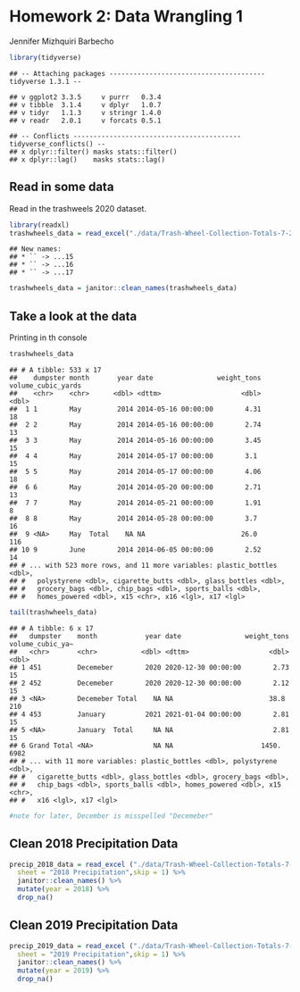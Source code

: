 Homework 2: Data Wrangling 1
================
Jennifer Mizhquiri Barbecho

``` r
library(tidyverse)
```

    ## -- Attaching packages --------------------------------------- tidyverse 1.3.1 --

    ## v ggplot2 3.3.5     v purrr   0.3.4
    ## v tibble  3.1.4     v dplyr   1.0.7
    ## v tidyr   1.1.3     v stringr 1.4.0
    ## v readr   2.0.1     v forcats 0.5.1

    ## -- Conflicts ------------------------------------------ tidyverse_conflicts() --
    ## x dplyr::filter() masks stats::filter()
    ## x dplyr::lag()    masks stats::lag()

## Read in some data

Read in the trashweels 2020 dataset.

``` r
library(readxl)
trashwheels_data = read_excel("./data/Trash-Wheel-Collection-Totals-7-2020-2.xlsx")
```

    ## New names:
    ## * `` -> ...15
    ## * `` -> ...16
    ## * `` -> ...17

``` r
trashwheels_data = janitor::clean_names(trashwheels_data)
```

## Take a look at the data

Printing in th console

``` r
trashwheels_data
```

    ## # A tibble: 533 x 17
    ##    dumpster month       year date                weight_tons volume_cubic_yards
    ##    <chr>    <chr>      <dbl> <dttm>                    <dbl>              <dbl>
    ##  1 1        May         2014 2014-05-16 00:00:00        4.31                 18
    ##  2 2        May         2014 2014-05-16 00:00:00        2.74                 13
    ##  3 3        May         2014 2014-05-16 00:00:00        3.45                 15
    ##  4 4        May         2014 2014-05-17 00:00:00        3.1                  15
    ##  5 5        May         2014 2014-05-17 00:00:00        4.06                 18
    ##  6 6        May         2014 2014-05-20 00:00:00        2.71                 13
    ##  7 7        May         2014 2014-05-21 00:00:00        1.91                  8
    ##  8 8        May         2014 2014-05-28 00:00:00        3.7                  16
    ##  9 <NA>     May  Total    NA NA                        26.0                 116
    ## 10 9        June        2014 2014-06-05 00:00:00        2.52                 14
    ## # ... with 523 more rows, and 11 more variables: plastic_bottles <dbl>,
    ## #   polystyrene <dbl>, cigarette_butts <dbl>, glass_bottles <dbl>,
    ## #   grocery_bags <dbl>, chip_bags <dbl>, sports_balls <dbl>,
    ## #   homes_powered <dbl>, x15 <chr>, x16 <lgl>, x17 <lgl>

``` r
tail(trashwheels_data)
```

    ## # A tibble: 6 x 17
    ##   dumpster    month            year date                weight_tons volume_cubic_ya~
    ##   <chr>       <chr>           <dbl> <dttm>                    <dbl>            <dbl>
    ## 1 451         Decemeber        2020 2020-12-30 00:00:00        2.73               15
    ## 2 452         Decemeber        2020 2020-12-30 00:00:00        2.12               15
    ## 3 <NA>        Decemeber Total    NA NA                        38.8               210
    ## 4 453         January          2021 2021-01-04 00:00:00        2.81               15
    ## 5 <NA>        January  Total     NA NA                         2.81               15
    ## 6 Grand Total <NA>               NA NA                      1450.               6982
    ## # ... with 11 more variables: plastic_bottles <dbl>, polystyrene <dbl>,
    ## #   cigarette_butts <dbl>, glass_bottles <dbl>, grocery_bags <dbl>,
    ## #   chip_bags <dbl>, sports_balls <dbl>, homes_powered <dbl>, x15 <chr>,
    ## #   x16 <lgl>, x17 <lgl>

``` r
#note for later, December is misspelled "Decemeber"
```

## Clean 2018 Precipitation Data

``` r
precip_2018_data = read_excel ("./data/Trash-Wheel-Collection-Totals-7-2020-2.xlsx", 
  sheet = "2018 Precipitation",skip = 1) %>% 
  janitor::clean_names() %>%
  mutate(year = 2018) %>% 
  drop_na()
```

## Clean 2019 Precipitation Data

``` r
precip_2019_data = read_excel ("./data/Trash-Wheel-Collection-Totals-7-2020-2.xlsx", 
  sheet = "2019 Precipitation",skip = 1) %>% 
  janitor::clean_names() %>%
  mutate(year = 2019) %>% 
  drop_na()
```
